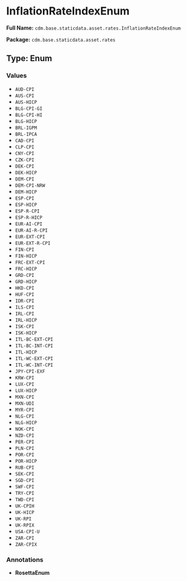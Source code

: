 # InflationRateIndexEnum

**Full Name:** `cdm.base.staticdata.asset.rates.InflationRateIndexEnum`

**Package:** `cdm.base.staticdata.asset.rates`

## Type: Enum

### Values

- `AUD-CPI`
- `AUS-CPI`
- `AUS-HICP`
- `BLG-CPI-GI`
- `BLG-CPI-HI`
- `BLG-HICP`
- `BRL-IGPM`
- `BRL-IPCA`
- `CAD-CPI`
- `CLP-CPI`
- `CNY-CPI`
- `CZK-CPI`
- `DEK-CPI`
- `DEK-HICP`
- `DEM-CPI`
- `DEM-CPI-NRW`
- `DEM-HICP`
- `ESP-CPI`
- `ESP-HICP`
- `ESP-R-CPI`
- `ESP-R-HICP`
- `EUR-AI-CPI`
- `EUR-AI-R-CPI`
- `EUR-EXT-CPI`
- `EUR-EXT-R-CPI`
- `FIN-CPI`
- `FIN-HICP`
- `FRC-EXT-CPI`
- `FRC-HICP`
- `GRD-CPI`
- `GRD-HICP`
- `HKD-CPI`
- `HUF-CPI`
- `IDR-CPI`
- `ILS-CPI`
- `IRL-CPI`
- `IRL-HICP`
- `ISK-CPI`
- `ISK-HICP`
- `ITL-BC-EXT-CPI`
- `ITL-BC-INT-CPI`
- `ITL-HICP`
- `ITL-WC-EXT-CPI`
- `ITL-WC-INT-CPI`
- `JPY-CPI-EXF`
- `KRW-CPI`
- `LUX-CPI`
- `LUX-HICP`
- `MXN-CPI`
- `MXN-UDI`
- `MYR-CPI`
- `NLG-CPI`
- `NLG-HICP`
- `NOK-CPI`
- `NZD-CPI`
- `PER-CPI`
- `PLN-CPI`
- `POR-CPI`
- `POR-HICP`
- `RUB-CPI`
- `SEK-CPI`
- `SGD-CPI`
- `SWF-CPI`
- `TRY-CPI`
- `TWD-CPI`
- `UK-CPIH`
- `UK-HICP`
- `UK-RPI`
- `UK-RPIX`
- `USA-CPI-U`
- `ZAR-CPI`
- `ZAR-CPIX`
### Annotations

- **RosettaEnum**

